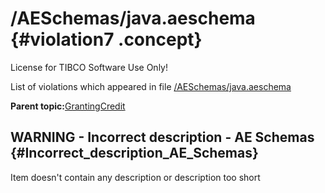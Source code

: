 # /AESchemas/java.aeschema {#violation7 .concept}

License for TIBCO Software Use Only!

List of violations which appeared in file [/AESchemas/java.aeschema](../../../projects/GrantingCredit/AESchemas/java.aeschema.md)

**Parent topic:**[GrantingCredit](../../../qa/projects/GrantingCredit.md)

## WARNING - Incorrect description - AE Schemas {#Incorrect_description_AE_Schemas}

Item doesn't contain any description or description too short


